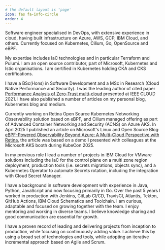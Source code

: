 ```yaml
---
# the default layout is 'page'
icon: fas fa-info-circle
order: 4
---
```


Software engineer specialised in DevOps, with extensive experience in cloud, having built infrastructure on Azure, AWS, GCP, IBM Cloud, and others. Currently focused on Kubernetes, Cilium, Go, OpenSource and eBPF.

My expertise includes IaC technologies and in particular Terraform and Pulumi. I am an open source contributor, part of Microsoft, Kubernetes and Istio organisations. I am certified in Kubernetes holding CKA and CKS certifications.

I have a BSc(Hons) in Software Development and a MSc in Research (Cloud Native Performance and Security). I was the leading author of cited paper [Performance Analysis of Zero-Trust multi-cloud](https://ieeexplore.ieee.org/document/9582229) presented at IEEE CLOUD 2021. I have also published a number of articles on my personal blog, Kubernetes blog and medium.

Currently working on Retina Open Source Kubernetes Networking Observability solution based on eBPF, and Cilium managed offering as part of Advanced Container Networking and Security (ACNS) on Azure AKS. In Aprl 2025 I published an article on Microsoft's Linux and Open Source Blog: [eBPF-Powered Observability Beyond Azure: A Multi-Cloud Perspective with Retina](https://techcommunity.microsoft.com/blog/linuxandopensourceblog/ebpf-powered-observability-beyond-azure-a-multi-cloud-perspective-with-retina/4403361), the article was based on a demo I presented with colleagues at the Microsoft AKS booth during KubeCon 2025.

In my previous role I lead a number of projects in IBM Cloud for VMware solutions including the IaC for the control plane on a multi zone region deployment, production tools (i.e. secrets migrations, objects sync), and a Kubernetes Operator to automate Secrets rotation, including the integration with Cloud Secret Manager.

I have a background in software development with experience in Java, Python, JavaScript and now focusing primarily in Go. Over the past 5 years I worked in production with Jenkins, GitLab CI/CD, TravisCI, Atlantis, Tekton, GitHub Actions, IBM Cloud Schematics and Toolchain. I am curious, adaptable and focused on growing together with the team. I enjoy mentoring and working in diverse teams. I believe knowledge sharing and good communication are essential for growth.

I have a proven record of leading and delivering projects from inception to production, while focusing on continuously adding value. I achieve this by using a broad set of technologies and tools, while adopting an iterative incremental approach based on Agile and Scrum.

<div data-iframe-width="150" data-iframe-height="270" data-share-badge-id="49adf6db-8593-4dd8-b51a-7d18d14dd8c7" data-share-badge-host="https://www.credly.com"></div><script type="text/javascript" async src="https://cdn.credly.com/assets/utilities/embed.js"></script>
<div data-iframe-width="150" data-iframe-height="270" data-share-badge-id="bab0a05a-5d88-4e2a-8bbb-dcd575a8ff15" data-share-badge-host="https://www.credly.com"></div><script type="text/javascript" async src="https://cdn.credly.com/assets/utilities/embed.js"></script>
<div data-iframe-width="150" data-iframe-height="270" data-share-badge-id="f62e1087-63a1-4ec5-99ae-3b40daf67b58" data-share-badge-host="https://www.credly.com"></div><script type="text/javascript" async src="https://cdn.credly.com/assets/utilities/embed.js"></script>
<div data-iframe-width="150" data-iframe-height="270" data-share-badge-id="a3c4fa03-e39c-4d43-971f-ed9e5a6cdf56" data-share-badge-host="https://www.credly.com"></div><script type="text/javascript" async src="https://cdn.credly.com/assets/utilities/embed.js"></script>
<div data-iframe-width="150" data-iframe-height="270" data-share-badge-id="5d9c49be-c34f-4662-b2b5-fe33e6954ab8" data-share-badge-host="https://www.credly.com"></div><script type="text/javascript" async src="https://cdn.credly.com/assets/utilities/embed.js"></script>
<div data-iframe-width="150" data-iframe-height="270" data-share-badge-id="36ccacfc-092c-484c-887b-a486a8f6c225" data-share-badge-host="https://www.credly.com"></div><script type="text/javascript" async src="https://cdn.credly.com/assets/utilities/embed.js"></script>
<div data-iframe-width="150" data-iframe-height="270" data-share-badge-id="890c4816-8476-4467-9ce8-b3dcd5fc5227" data-share-badge-host="https://www.credly.com"></div><script type="text/javascript" async src="https://cdn.credly.com/assets/utilities/embed.js"></script>
<div data-iframe-width="150" data-iframe-height="270" data-share-badge-id="802a6eb9-a96d-4c00-89d7-9d037d2dece7" data-share-badge-host="https://www.credly.com"></div><script type="text/javascript" async src="https://cdn.credly.com/assets/utilities/embed.js"></script>
<div data-iframe-width="150" data-iframe-height="270" data-share-badge-id="08e0e4fc-cae3-49c9-bfaa-11acb92afc2d" data-share-badge-host="https://www.credly.com"></div><script type="text/javascript" async src="https://cdn.credly.com/assets/utilities/embed.js"></script>
<div data-iframe-width="150" data-iframe-height="270" data-share-badge-id="86e6350d-683f-4466-a929-73d972f02f9c" data-share-badge-host="https://www.credly.com"></div><script type="text/javascript" async src="https://cdn.credly.com/assets/utilities/embed.js"></script>
<div data-iframe-width="150" data-iframe-height="270" data-share-badge-id="f7a7e7e0-8735-4293-8a79-5f9ab1014795" data-share-badge-host="https://www.credly.com"></div><script type="text/javascript" async src="https://cdn.credly.com/assets/utilities/embed.js"></script>
<div data-iframe-width="150" data-iframe-height="270" data-share-badge-id="550bba68-96ba-4ec2-8157-d620a0721794" data-share-badge-host="https://www.credly.com"></div><script type="text/javascript" async src="https://cdn.credly.com/assets/utilities/embed.js"></script>
<div data-iframe-width="150" data-iframe-height="270" data-share-badge-id="1ffbebbf-0109-4ad5-a71e-c67e03aaa29d" data-share-badge-host="https://www.credly.com"></div><script type="text/javascript" async src="https://cdn.credly.com/assets/utilities/embed.js"></script>
<div data-iframe-width="150" data-iframe-height="270" data-share-badge-id="6c1fb6d9-cc8d-4c42-81cd-9efe89a54c6c" data-share-badge-host="https://www.credly.com"></div><script type="text/javascript" async src="https://cdn.credly.com/assets/utilities/embed.js"></script>
<div data-iframe-width="150" data-iframe-height="270" data-share-badge-id="74b37af5-5f17-4d66-9f2c-35590eca384e" data-share-badge-host="https://www.credly.com"></div><script type="text/javascript" async src="https://cdn.credly.com/assets/utilities/embed.js"></script>
<div data-iframe-width="150" data-iframe-height="270" data-share-badge-id="6f87d2de-e7e2-41c0-854a-3bd3b7696e0b" data-share-badge-host="https://www.credly.com"></div><script type="text/javascript" async src="https://cdn.credly.com/assets/utilities/embed.js"></script>